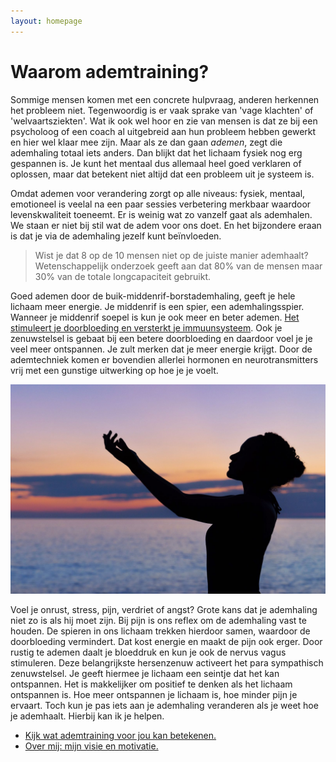 ```yaml
---
layout: homepage
---
```


# Waarom ademtraining?

Sommige mensen komen met een concrete hulpvraag, anderen herkennen het probleem niet. Tegenwoordig is er vaak sprake van 'vage klachten' of 'welvaartsziekten'. Wat ik ook wel hoor en zie van mensen is dat ze bij een psycholoog of een coach al uitgebreid aan hun probleem hebben gewerkt en hier wel klaar mee zijn. Maar als ze dan gaan _ademen_, zegt die ademhaling totaal iets anders. Dan blijkt dat het lichaam fysiek nog erg gespannen is. Je kunt het mentaal dus allemaal heel goed verklaren of oplossen, maar dat betekent niet altijd dat een probleem uit je systeem is.

Omdat ademen voor verandering zorgt op alle niveaus: fysiek, mentaal, emotioneel is veelal na een paar sessies verbetering merkbaar waardoor levenskwaliteit toeneemt. Er is weinig wat zo vanzelf gaat als ademhalen. We staan er niet bij stil wat de adem voor ons doet. En het bijzondere eraan is dat je via de ademhaling jezelf kunt beïnvloeden.

>Wist je dat 8 op de 10 mensen niet op de juiste manier ademhaalt? Wetenschappelijk onderzoek geeft aan dat 80% van de mensen maar 30% van de totale longcapaciteit gebruikt.

Goed ademen door de buik-middenrif-borstademhaling, geeft je hele lichaam meer energie. Je middenrif is een spier, een ademhalingsspier. Wanneer je middenrif soepel is kun je ook meer en beter ademen. [Het stimuleert je doorbloeding en versterkt je immuunsysteem](#). Ook je zenuwstelsel is gebaat bij een betere doorbloeding en daardoor voel je je veel meer ontspannen. Je zult merken dat je meer energie krijgt. Door de ademtechniek komen er bovendien allerlei hormonen en neurotransmitters vrij met een gunstige uitwerking op hoe je je voelt.

![ademen](/img/ademen.jpg)

Voel je onrust, stress, pijn, verdriet of angst? Grote kans dat je ademhaling niet zo is als hij moet zijn. Bij pijn is ons reflex om de ademhaling vast te houden. De spieren in ons lichaam trekken hierdoor samen, waardoor de doorbloeding vermindert. Dat kost energie en maakt de pijn ook erger. Door rustig te ademen daalt je bloeddruk en kun je ook de nervus vagus stimuleren. Deze belangrijkste hersenzenuw activeert het para sympathisch zenuwstelsel. Je geeft hiermee je lichaam een seintje dat het kan ontspannen. Het is makkelijker om positief te denken als het lichaam ontspannen is. Hoe meer ontspannen je lichaam is, hoe minder pijn je ervaart. Toch kun je pas iets aan je ademhaling veranderen als je weet hoe je ademhaalt. Hierbij kan ik je helpen.

<ul class="call-to-action">
  <li><a href="/ademtraining">Kijk wat ademtraining voor jou kan betekenen.</a></li>
  <li><a href="/over-mij">Over mij: mijn visie en motivatie.</a></li>
</ul>
